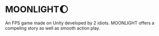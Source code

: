 # MOONLIGHT🌔
An FPS game made on Unity developed by 2 idiots.
MOONLIGHT offers a compeling story as well as smooth action play.

